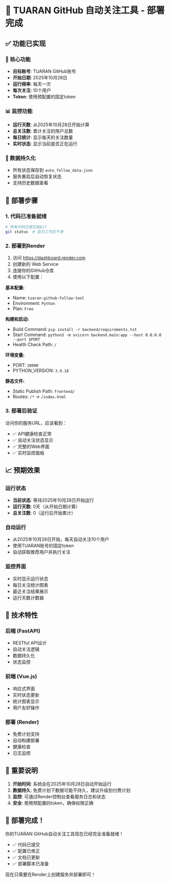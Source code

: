 # 🚀 TUARAN GitHub 自动关注工具 - 部署完成

## ✅ 功能已实现

### 🎯 核心功能
- **目标账号**: TUARAN GitHub账号
- **开始日期**: 2025年10月28日
- **运行频率**: 每天一次
- **每次关注**: 10个用户
- **Token**: 使用预配置的固定token

### 📊 监控功能
- **运行天数**: 从2025年10月28日开始计算
- **总关注数**: 累计关注的用户总数
- **每日统计**: 显示每天的关注数量
- **实时状态**: 显示当前是否正在运行

### 💾 数据持久化
- 所有状态保存到 `auto_follow_data.json`
- 服务重启后自动恢复状态
- 支持历史数据查看

## 🚀 部署步骤

### 1. 代码已准备就绪
```bash
# 所有代码已提交到Git
git status  # 显示工作区干净
```

### 2. 部署到Render
1. 访问 https://dashboard.render.com
2. 创建新的 Web Service
3. 连接你的GitHub仓库
4. 使用以下配置：

**基本配置:**
- Name: `tuaran-github-follow-tool`
- Environment: `Python`
- Plan: `Free`

**构建和启动:**
- Build Command: `pip install -r backend/requirements.txt`
- Start Command: `python3 -m uvicorn backend.main:app --host 0.0.0.0 --port $PORT`
- Health Check Path: `/`

**环境变量:**
- PORT: `10000`
- PYTHON_VERSION: `3.9.18`

**静态文件:**
- Static Publish Path: `frontend/`
- Routes: `/*` -> `/index.html`

### 3. 部署后验证
访问你的服务URL，应该看到：
- ✅ API健康检查正常
- ✅ 自动关注状态显示
- ✅ 完整的Web界面
- ✅ 实时监控面板

## 📈 预期效果

### 运行状态
- **当前状态**: 等待2025年10月28日开始运行
- **运行天数**: 0天（从开始日期计算）
- **总关注数**: 0（运行后开始累计）

### 自动运行
- 从2025年10月28日开始，每天自动关注10个用户
- 使用TUARAN账号的固定token
- 自动获取推荐用户并执行关注

### 监控界面
- 实时显示运行状态
- 每日关注统计图表
- 最近关注结果展示
- 运行天数计数器

## 🔧 技术特性

### 后端 (FastAPI)
- RESTful API设计
- 自动关注逻辑
- 数据持久化
- 状态监控

### 前端 (Vue.js)
- 响应式界面
- 实时状态更新
- 统计图表显示
- 用户友好操作

### 部署 (Render)
- 免费计划支持
- 自动构建部署
- 健康检查
- 日志监控

## 📝 重要说明

1. **开始时间**: 系统会在2025年10月28日自动开始运行
2. **数据持久**: 免费计划下数据可能不持久，建议升级到付费计划
3. **监控**: 可通过Render控制台查看服务日志和状态
4. **安全**: 使用预配置的token，确保权限正确

## 🎉 部署完成！

你的TUARAN GitHub自动关注工具现在已经完全准备就绪！

- ✅ 代码已提交
- ✅ 配置已修正
- ✅ 文档已更新
- ✅ 部署脚本已准备

现在只需要在Render上创建服务并部署即可！
